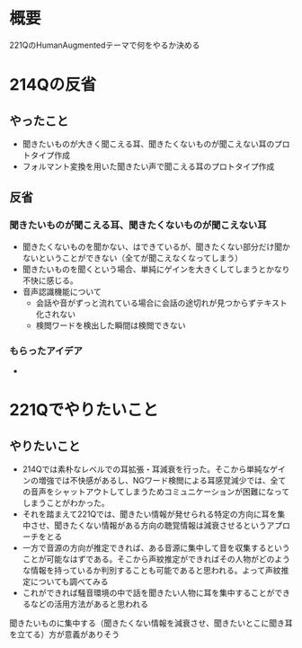# 概要
221QのHumanAugmentedテーマで何をやるか決める
# 214Qの反省
## やったこと
- 聞きたいものが大きく聞こえる耳、聞きたくないものが聞こえない耳のプロトタイプ作成
- フォルマント変換を用いた聞きたい声で聞こえる耳のプロトタイプ作成
## 反省
### 聞きたいものが聞こえる耳、聞きたくないものが聞こえない耳
- 聞きたくないものを聞かない、はできているが、聞きたくない部分だけ聞かないということができない（全てが聞こえなくなってしまう）
- 聞きたいものを聞くという場合、単純にゲインを大きくしてしまうとかなり不快に感じる。
- 音声認識機能について
    - 会話や音がずっと流れている場合に会話の途切れが見つからずテキスト化されない
    - 検閲ワードを検出した瞬間は検閲できない
### もらったアイデア
- 
# 221Qでやりたいこと
## やりたいこと
- 214Qでは素朴なレベルでの耳拡張・耳減衰を行った。そこから単純なゲインの増強では不快感があるし、NGワード検閲による耳感覚減少では、全ての音声をシャットアウトしてしまうためコミュニケーションが困難になってしまうことがわかった。
- それを踏まえて221Qでは、聞きたい情報が発せられる特定の方向に耳を集中させ、聞きたくない情報がある方向の聴覚情報は減衰させるというアプローチをとる
- 一方で音源の方向が推定できれば、ある音源に集中して音を収集するということが可能なはずである。そこから声紋推定ができればその人物がどのような情報を持っているか判別することも可能であると思われる。よって声紋推定についても調べてみる
- これができれば騒音環境の中で話を聞きたい人物に耳を集中することができるなどの活用方法があると思われる



聞きたいものに集中する（聞きたくない情報を減衰させ、聞きたいとこに聞き耳を立てる）方が意義がありそう